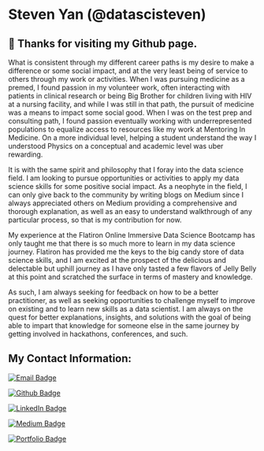 # Steven Yan (@datascisteven) 

## 👋  Thanks for visiting my Github page.

What is consistent through my different career paths is my desire to make a difference or some social impact, and at the very least being of service to others through my work or activities.  When I was pursuing medicine as a premed, I found passion in my volunteer work, often interacting with patients in clinical research or being Big Brother for children living with HIV at a nursing facility, and while I was still in that path, the pursuit of medicine was a means to impact some social good.  When I was on the test prep and consulting path, I found passion eventually working with underrepresented populations to equalize access to resources like my work at Mentoring In Medicine.  On a more individual level, helping a student understand the way I understood Physics on a conceptual and academic level was uber rewarding.  

It is with the same spirit and philosophy that I foray into the data science field. I am looking to pursue opportunities or activities to apply my data science skills for some positive social impact.  As a neophyte in the field, I can only give back to the community by writing blogs on Medium since I always appreciated others on Medium providing a comprehensive and thorough explanation, as well as an easy to understand walkthrough of any particular process, so that is my contribution for now.

My experience at the Flatiron Online Immersive Data Science Bootcamp has only taught me that there is so much more to learn in my data science journey.  Flatiron has provided me the keys to the big candy store of data science skills, and I am excited at the prospect of the delicious and delectable but uphill journey as I have only tasted a few flavors of Jelly Belly at this point and scratched the surface in terms of mastery and knowledge.  

As such, I am always seeking for feedback on how to be a better practitioner, as well as seeking opportunities to challenge myself to improve on existing and to learn new skills as a data scientist. I am always on the quest for better explanations, insights, and solutions with the goal of being able to impart that knowledge for someone else in the same journey by getting involved in hackathons, conferences, and such.



## My Contact Information:

[![Email Badge](https://img.shields.io/static/v1?label=Email&message=stevenyan@uchicago.edu&color=8b0000&style=for-the-badge&logo=GMail&logoColor=white&logoWidth=30)](mailto:datascisteven@gmail.com)

[![Github Badge](https://img.shields.io/static/v1?label=GitHub&message=@datascisteven&color=9966CC&style=for-the-badge&logo=GitHub&logoWidth=30)](https://www.github.com/datascisteven)

[![LinkedIn Badge](https://img.shields.io/static/v1?label=LinkedIn&message=@datascisteven&color=0A66C2&style=for-the-badge&logo=LinkedIn&logoWidth=30)](https://www.linkedin.com/in/datascisteven)

[![Medium Badge](https://img.shields.io/static/v1?label=Medium&message=@datascisteven&color=003366&style=for-the-badge&logo=Medium&logoWidth=30)](https://datascisteven.medium.com)

[![Portfolio Badge](https://img.shields.io/static/v1?label=Website&message=datascisteven.github.io&color=FF6600&style=for-the-badge&logo=GoogleChrome&logoColor=white&logoWidth=30)](https://datascisteven.github.io)
